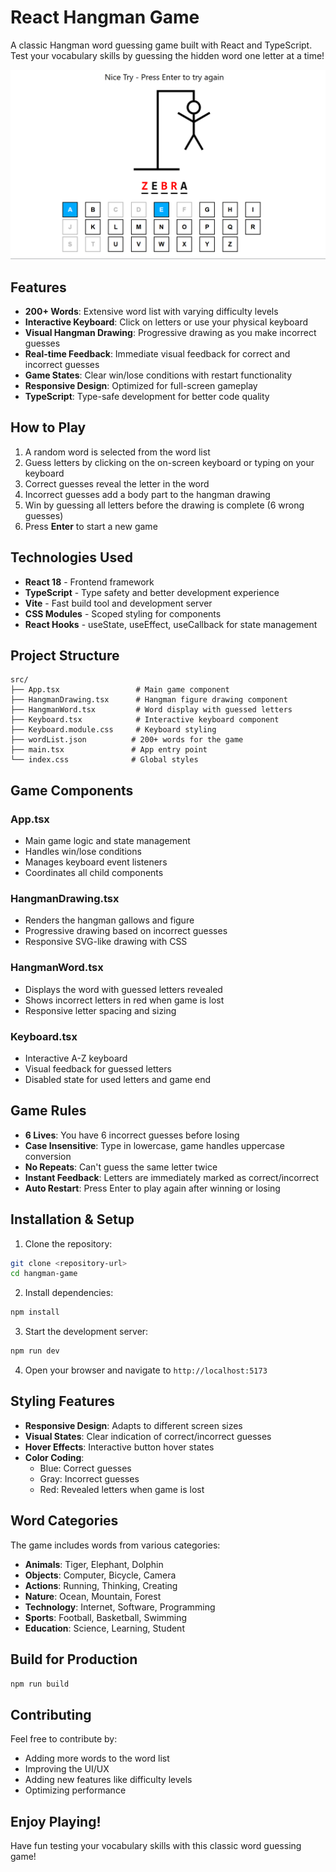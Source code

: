 # React Hangman Game
 
A classic Hangman word guessing game built with React and TypeScript. Test your vocabulary skills by guessing the hidden word one letter at a time!

![Hangman Game](./images/HANG-MAN.png)

## Features

- **200+ Words**: Extensive word list with varying difficulty levels
- **Interactive Keyboard**: Click on letters or use your physical keyboard
- **Visual Hangman Drawing**: Progressive drawing as you make incorrect guesses
- **Real-time Feedback**: Immediate visual feedback for correct and incorrect guesses
- **Game States**: Clear win/lose conditions with restart functionality
- **Responsive Design**: Optimized for full-screen gameplay
- **TypeScript**: Type-safe development for better code quality

## How to Play

1. A random word is selected from the word list
2. Guess letters by clicking on the on-screen keyboard or typing on your keyboard
3. Correct guesses reveal the letter in the word
4. Incorrect guesses add a body part to the hangman drawing
5. Win by guessing all letters before the drawing is complete (6 wrong guesses)
6. Press **Enter** to start a new game

## Technologies Used

- **React 18** - Frontend framework
- **TypeScript** - Type safety and better development experience
- **Vite** - Fast build tool and development server
- **CSS Modules** - Scoped styling for components
- **React Hooks** - useState, useEffect, useCallback for state management

## Project Structure

```
src/
├── App.tsx                 # Main game component
├── HangmanDrawing.tsx      # Hangman figure drawing component
├── HangmanWord.tsx         # Word display with guessed letters
├── Keyboard.tsx            # Interactive keyboard component
├── Keyboard.module.css     # Keyboard styling
├── wordList.json          # 200+ words for the game
├── main.tsx               # App entry point
└── index.css              # Global styles
```

## Game Components

### App.tsx

- Main game logic and state management
- Handles win/lose conditions
- Manages keyboard event listeners
- Coordinates all child components

### HangmanDrawing.tsx

- Renders the hangman gallows and figure
- Progressive drawing based on incorrect guesses
- Responsive SVG-like drawing with CSS

### HangmanWord.tsx

- Displays the word with guessed letters revealed
- Shows incorrect letters in red when game is lost
- Responsive letter spacing and sizing

### Keyboard.tsx

- Interactive A-Z keyboard
- Visual feedback for guessed letters
- Disabled state for used letters and game end

## Game Rules

- **6 Lives**: You have 6 incorrect guesses before losing
- **Case Insensitive**: Type in lowercase, game handles uppercase conversion
- **No Repeats**: Can't guess the same letter twice
- **Instant Feedback**: Letters are immediately marked as correct/incorrect
- **Auto Restart**: Press Enter to play again after winning or losing

## Installation & Setup

1. Clone the repository:

```bash
git clone <repository-url>
cd hangman-game
```

2. Install dependencies:

```bash
npm install
```

3. Start the development server:

```bash
npm run dev
```

4. Open your browser and navigate to `http://localhost:5173`

## Styling Features

- **Responsive Design**: Adapts to different screen sizes
- **Visual States**: Clear indication of correct/incorrect guesses
- **Hover Effects**: Interactive button hover states
- **Color Coding**:
  - Blue: Correct guesses
  - Gray: Incorrect guesses
  - Red: Revealed letters when game is lost

## Word Categories

The game includes words from various categories:

- **Animals**: Tiger, Elephant, Dolphin
- **Objects**: Computer, Bicycle, Camera
- **Actions**: Running, Thinking, Creating
- **Nature**: Ocean, Mountain, Forest
- **Technology**: Internet, Software, Programming
- **Sports**: Football, Basketball, Swimming
- **Education**: Science, Learning, Student

## Build for Production

```bash
npm run build
```

## Contributing

Feel free to contribute by:

- Adding more words to the word list
- Improving the UI/UX
- Adding new features like difficulty levels
- Optimizing performance

## Enjoy Playing!

Have fun testing your vocabulary skills with this classic word guessing game!

